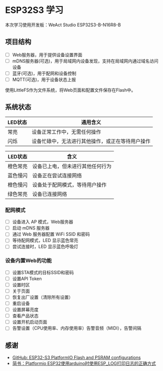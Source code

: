 # ESP32S3 学习

本次学习使用开发板：WeAct Studio ESP32S3-B-N16R8-B

## 项目结构

- [ ] Web服务器，用于提供设备设置界面
- [ ] mDNS服务器(可选)，用于局域网内设备发现，支持在局域网内通过域名访问设备
- [ ] 蓝牙(可选)，用于配网和设备控制
- [ ] MQTT(可选)，用于设备状态上报

使用LittleFS作为文件系统，将Web页面和配置文件保存在Flash中。

## 系统状态

| LED状态 | 通用含义                                         |
| ------- | ------------------------------------------------ |
| 常亮    | 设备正常工作中，无需任何操作                     |
| 闪烁    | 设备忙碌中，无法进行其他操作，或正在等待用户操作 |

| LED状态  | 含义                             |
| -------- | -------------------------------- |
| 橙色常亮 | 设备已上电，但未进行其他任何行为 |
| 蓝色慢闪 | 设备正在尝试连接网络             |
| 橙色慢闪 | 设备处于配网模式，等待用户操作   |
| 绿色常亮 | 设备已连接网络                   |

### 配网模式

- [ ] 设备进入 AP 模式，Web服务器
- [ ] 启动 mDNS 服务器
- [ ] 通过 Web 服务器配置 WiFi SSID 和密码
- [ ] 等待配网模式，LED 显示蓝色常亮
- [ ] 尝试连接时，LED 显示蓝色呼吸灯

### 设备内置Web的功能

- [ ] 设置STA模式的目标SSID和密码
- [ ] 设置API Token
- [ ] 设置时区
- [ ] 关于页面
- [ ] 恢复出厂设置（清除所有设置）
- [ ] 重启设备
- [ ] 设置屏幕亮度
- [ ] 查看产品状态
- [ ] 设置开机启动页面
- [ ] 告警设置（CPU使用率、内存使用率）告警音频（MIDI），告警间隔

## 感谢

- [GitHub: ESP32-S3 PlatformIO Flash and PSRAM configurations](https://github.com/sivar2311/ESP32-S3-PlatformIO-Flash-and-PSRAM-configurations)
- [简书：Platformio ESP32使用arduino时使用ESP_LOG打印日志的正确方式](https://www.jianshu.com/p/8e14f233d0e7)